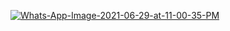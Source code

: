 <a href="https://www.luciferutkarsh.ml/"><img src="https://i.ibb.co/HxsfKJJ/Whats-App-Image-2021-06-29-at-11-00-35-PM.jpg" alt="Whats-App-Image-2021-06-29-at-11-00-35-PM" border="0"></a>



